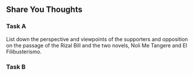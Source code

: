 ## Share You Thoughts
### Task A
List down the perspective and viewpoints of the supporters and opposition on the passage of the Rizal Bill and the two novels, Noli Me Tangere and El Filibusterismo. 

### Task B
